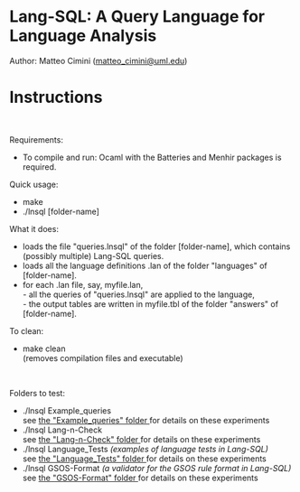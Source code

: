 # Lang-SQL: A Query Language for Language Analysis 

Author: Matteo Cimini (matteo_cimini@uml.edu)
	<br />
# <a name="instructions"></a>Instructions 
<br />

Requirements: 
<br />
<ul>
<li> To compile and run: Ocaml with the Batteries and Menhir packages is required.
</ul>

Quick usage: 
<br />
<ul>
<li> make 
<li> ./lnsql [folder-name]
</ul>

What it does:  <br />
<ul>
<li> loads the file "queries.lnsql" of the folder [folder-name], which contains (possibly multiple) Lang-SQL queries. 
<li> loads all the language definitions .lan of the folder "languages" of [folder-name]. 
<li> for each .lan file, say, myfile.lan, 
	<br /> - all the queries of "queries.lnsql" are applied to the language,  
	<br /> - the output tables are written in myfile.tbl of the folder "answers" of [folder-name]. 
</ul>

To clean: <br />
<ul>
<li> make clean 
	<br /> (removes compilation files and executable) 
</ul>
<br />


Folders to test: 
<br />
<ul>
<li> ./lnsql Example_queries <br />
	see <a href="Example_queries/"> the "Example_queries" folder </a> for details on these experiments 
<li> ./lnsql Lang-n-Check <br />
	see <a href="Lang-n-Check/"> the "Lang-n-Check" folder </a> for details on these experiments 
<li> ./lnsql Language_Tests <i>(examples of language tests in Lang-SQL)</i><br /> 
	see <a href="Language_Tests/"> the "Language_Tests" folder </a> for details on these experiments 
<li> ./lnsql GSOS-Format <i>(a validator for the GSOS rule format in Lang-SQL)</i><br /> 
	see <a href="GSOS-Format/"> the "GSOS-Format" folder </a> for details on these experiments 
</ul> 






